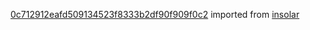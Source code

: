 [0c712912eafd509134523f8333b2df90f909f0c2](https://github.com/insolar/insolar/commit/0c712912eafd509134523f8333b2df90f909f0c2) imported from [insolar](https://github.com/insolar/insolar)
